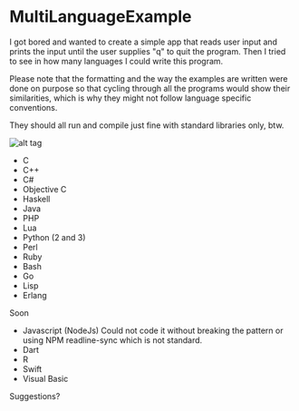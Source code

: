 # MultiLanguageExample

I got bored and wanted to create a simple app that reads user input and prints the input until the user supplies "q" to quit the program. Then I tried to see in how many languages I could write this program.

Please note that the formatting and the way the examples are written were done on purpose so that cycling through all the programs would show their similarities, which is why they might not follow language specific conventions.

They should all run and compile just fine with standard libraries only, btw.

![alt tag](http://i.giphy.com/a6FyDO69QC0U0.gif)

* C
* C++
* C#
* Objective C
* Haskell
* Java
* PHP
* Lua
* Python (2 and 3)
* Perl
* Ruby
* Bash
* Go
* Lisp
* Erlang

Soon
* Javascript (NodeJs) Could not code it without breaking the pattern or using NPM readline-sync which is not standard.
* Dart
* R
* Swift
* Visual Basic

Suggestions?
